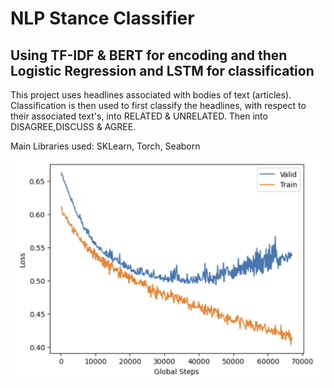 # NLP Stance Classifier
## Using TF-IDF & BERT for encoding and then Logistic Regression and LSTM for classification
This project uses headlines associated with bodies of text (articles). Classification is then used to first classify the headlines, with respect to their associated text's, into RELATED & UNRELATED. Then into DISAGREE,DISCUSS & AGREE.

Main Libraries used: SKLearn, Torch, Seaborn

![alt text](loss.png)
